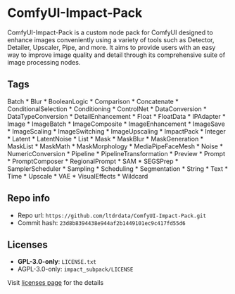 # ComfyUI-Impact-Pack
ComfyUI-Impact-Pack is a custom node pack for ComfyUI designed to enhance images conveniently using a variety of tools such as Detector, Detailer, Upscaler, Pipe, and more. It aims to provide users with an easy way to improve image quality and detail through its comprehensive suite of image processing nodes.

## Tags
Batch * Blur * BooleanLogic * Comparison * Concatenate * ConditionalSelection * Conditioning * ControlNet * DataConversion * DataTypeConversion * DetailEnhancement * Float * FloatData * IPAdapter * Image * ImageBatch * ImageComposite * ImageEnhancement * ImageSave * ImageScaling * ImageSwitching * ImageUpscaling * ImpactPack * Integer * Latent * LatentNoise * List * Mask * MaskBlur * MaskGeneration * MaskList * MaskMath * MaskMorphology * MediaPipeFaceMesh * Noise * NumericConversion * Pipeline * PipelineTransformation * Preview * Prompt * PromptComposer * RegionalPrompt * SAM * SEGSPrep * SamplerScheduler * Sampling * Scheduling * Segmentation * String * Text * Time * Upscale * VAE * VisualEffects * Wildcard

## Repo info
- Repo url: `https://github.com/ltdrdata/ComfyUI-Impact-Pack.git`
- Commit hash: `23d8b8394438e944af2b1449101ec9c417fd55d6`

## Licenses
- **GPL-3.0-only**: `LICENSE.txt`
- AGPL-3.0-only: `impact_subpack/LICENSE`

Visit [licenses page](licenses.md) for the details
